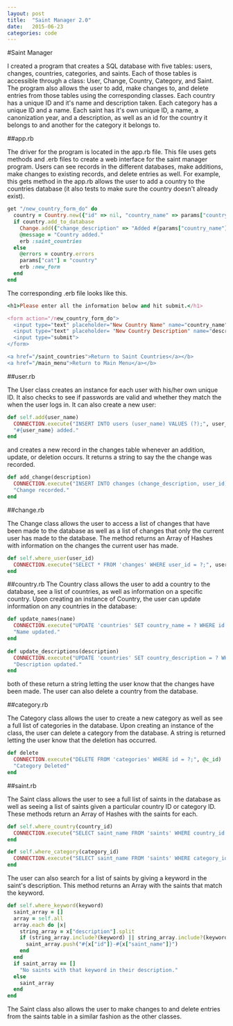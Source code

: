 ```yaml
---
layout: post
title:  "Saint Manager 2.0"
date:   2015-06-23
categories: code
---
```



#Saint Manager

I created a program that creates a SQL database with five tables: users, changes, countries, categories, and saints.  Each of those tables is accessible through a class:  User, Change, Country, Category, and Saint.  The program also allows the user to add, make changes to, and delete entries from those tables using the corresponding classes.  Each country has a unique ID and it's name and description taken.  Each category has a unique ID and a name.  Each saint has it's own unique ID, a name, a canonization year, and a description,  as well as an id for the country it belongs to and another for the category it belongs to.

##app.rb

The driver for the program is located in the app.rb file.  This file uses gets methods and .erb files to create a web interface for the saint manager program.  Users can see records in the different databases, make additions, make changes to existing records, and delete entries as well.  For example, this gets method in the app.rb allows the user to add a country to the countries database (it also tests to make sure the country doesn't already exist).

```ruby
get "/new_country_form_do" do
  country = Country.new({"id" => nil, "country_name" => params["country_name"], "country_description" => params["description"]})
  if country.add_to_database
    Change.add({"change_description" => "Added #{params["country_name"]} to countries.", "user_id" => $id})
    @message = "Country added."
    erb :saint_countries
  else
    @errors = country.errors
    params["cat"] = "country"
    erb :new_form
  end
end
```

The corresponding .erb file looks like this.

```ruby
<h1>Please enter all the information below and hit submit.</h1>

<form action="/new_country_form_do">
  <input type="text" placeholder="New Country Name" name="country_name" value="<%= params["country_name"] %>">
  <input type="text" placeholder= "New Country Description" name="description">
  <input type="submit">
</form>

<a href="/saint_countries">Return to Saint Countries</a></b>
<a href="/main_menu">Return to Main Menu</a></b>
```

##user.rb

The User class creates an instance for each user with his/her own unique ID.  It also checks to see if passwords are valid and whether they match the when the user logs in.  It can also create a new user:

```ruby
def self.add(user_name)
  CONNECTION.execute("INSERT INTO users (user_name) VALUES (?);", user_name)
  "#{user_name} added."
end
```

and creates a new record in the changes table whenever an addition, update, or deletion occurs.  It returns a string to say the the change was recorded.

```ruby
def add_change(description)
  CONNECTION.execute("INSERT INTO changes (change_description, user_id) VALUES (?, ?);", description, @u_id)
  "Change recorded."
end
```

##change.rb

The Change class allows the user to access a list of changes that have been made to the database as well as a list of changes that only the current user has made to the database.  The method returns an Array of Hashes with information on the changes the current user has made.

```ruby
def self.where_user(user_id)
  CONNECTION.execute("SELECT * FROM 'changes' WHERE user_id = ?;", user_id)
end
```

##country.rb
The Country class allows the user to add a country to the database, see a list of countries, as well as information on a specific country.  Upon creating an instance of Country, the user can update information on any countries in the database:

```ruby
def update_names(name)
  CONNECTION.execute("UPDATE 'countries' SET country_name = ? WHERE id = ?;", name, @l_id)
  "Name updated."
end
  
def update_descriptions(description)
  CONNECTION.execute("UPDATE 'countries' SET country_description = ? WHERE id = ?;", description, @l_id)
  "Description updated."
end
```

both of these return a string letting the user know that the changes have been made.  The user can also delete a country from the database.

##category.rb

The Category class allows the user to create a new category as well as see a full list of categories in the database.  Upon creating an instance of the class, the user can delete a category from the database.  A string is returned letting the user know that the deletion has occurred.

```ruby
def delete
  CONNECTION.execute("DELETE FROM 'categories' WHERE id = ?;", @c_id)
  "Category Deleted"
end
```

##saint.rb

The Saint class allows the user to see a full list of saints in the database as well as seeing a list of saints given a particular country ID or category ID.  These methods return an Array of Hashes with the saints for each.

```ruby
def self.where_country(country_id)
  CONNECTION.execute("SELECT saint_name FROM 'saints' WHERE country_id = ?;", country_id)
end
```

```ruby
def self.where_category(category_id)
  CONNECTION.execute("SELECT saint_name FROM 'saints' WHERE category_id = ?;", category_id)
end
```

The user can also search for a list of saints by giving a keyword in the saint's description.  This method returns an Array with the saints that match the keyword.

```ruby
def self.where_keyword(keyword)
  saint_array = []
  array = self.all
  array.each do |x|
    string_array = x["description"].split
    if (string_array.include?(keyword) || string_array.include?(keyword.capitalize))
      saint_array.push("#{x["id"]}-#{x["saint_name"]}")
    end
  end
  if saint_array == []
    "No saints with that keyword in their description."
  else
    saint_array
  end
end
```

The Saint class also allows the user to make changes to and delete entries from the saints table in a similar fashion as the other classes.